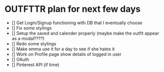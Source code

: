 # OUTFTTR plan for next few days

- [] Get Login/Signup functioning with DB that I eventually choose
- [] Fix some stylings
- [] Setup the saved and calender properly (maybe make the outfit appear as a modal????)
- [] Redo some stylings
- [] Make emma use it for a day to see if she hates it
- [] Work on Profile page show details of logged in user
- [] OAuth
- [] Pinterest API (if time)
